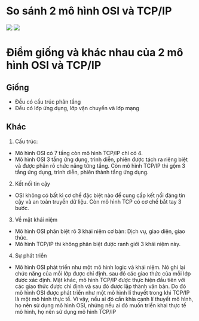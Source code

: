 # So sánh 2 mô hình OSI và TCP/IP
![](https://image.prntscr.com/image/_KBixUMTSJi78m9d7i_TpA.png)
![](https://image.prntscr.com/image/fM-a9MMCSFWjoUEs_hSQdQ.png)
# Điểm giống và khác nhau của 2 mô hình OSI và TCP/IP
## Giống 
* Đều có cấu trúc phân tầng
* Đều có lớp ứng dụng, lớp vận chuyển và lớp mạng
## Khác
1. Cấu trúc:
* Mô hình OSI có 7 tầng còn mô hình TCP/IP chỉ có 4.
* Mô hình OSI 3 tầng ứng dụng, trình diễn, phiên được tách ra riêng biệt và được phân rõ chức năng từng tầng. Còn mô hình TCP/IP thì gộm 3 tầng ứng dụng, trình diễn, phiên thành tầng ứng dụng.
2. Kết nối tin cậy
* OSI không có bất kì cơ chế đặc biệt nào để cung cấp kết nối đáng tin cậy và an toàn truyền dữ liệu. Còn mô hình TCP có cơ chế bắt tay 3 bước.
3. Về mặt khái niệm
* Mô hình OSI phân biệt rõ 3 khái niệm cơ bản: Dịch vụ, giao diện, giao thức.
* Mô hình TCP/IP thì không phân biệt được ranh giới 3 khái niệm này.
4. Sự phát triển
* Mô hình OSI phát triển như một mô hình logic và khái niệm. Nó ghi lại chức năng của mỗi lớp được chỉ định. sau đó các giao thức của mỗi lớp được xác định. Mặt khác, mô hình TCP/IP được thực hiện đầu tiên với các giao thức được chỉ định và sau đó được lập thành văn bản. Do đó mô hình OSI được phát triển như một mô hình lí thuyết trong khi TCP/IP là một mô hình thực tế. Vì vậy, nếu ai đó cần khía cạnh lí thuyết mô hình, họ nên sử dụng mô hình OSI, nhứng nếu ai đó muốn triển khai thực tế mô hình, họ nên sử dụng mô hình TCP/IP